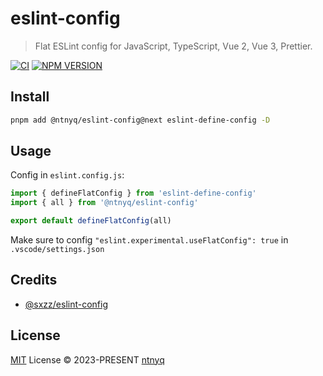 # eslint-config

> Flat ESLint config for JavaScript, TypeScript, Vue 2, Vue 3, Prettier.

[![CI](https://github.com/ntnyq/eslint-config/workflows/CI/badge.svg)](https://github.com/ntnyq/eslint-config/actions)
[![NPM VERSION](https://img.shields.io/npm/v/@ntnyq/eslint-config/next.svg)](https://www.npmjs.com/package/@ntnyq/eslint-config/v/next)

## Install

```bash
pnpm add @ntnyq/eslint-config@next eslint-define-config -D
```

## Usage

Config in `eslint.config.js`:

```js
import { defineFlatConfig } from 'eslint-define-config'
import { all } from '@ntnyq/eslint-config'

export default defineFlatConfig(all)
```

Make sure to config `"eslint.experimental.useFlatConfig": true` in `.vscode/settings.json`

## Credits

- [@sxzz/eslint-config](https://github.com/sxzz/eslint-config)

## License

[MIT](./LICENSE) License © 2023-PRESENT [ntnyq](https://github.com/ntnyq)
